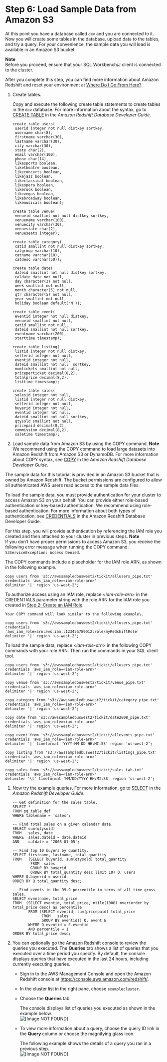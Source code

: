 # Step 6: Load Sample Data from Amazon S3<a name="rs-gsg-create-sample-db"></a>

At this point you have a database called `dev` and you are connected to it\. Now you will create some tables in the database, upload data to the tables, and try a query\. For your convenience, the sample data you will load is available in an Amazon S3 bucket\. 

**Note**  
Before you proceed, ensure that your SQL Workbench/J client is connected to the cluster\.

After you complete this step, you can find more information about Amazon Redshift and reset your environment at [Where Do I Go From Here?](rs-gsg-clean-up-tasks.md#rs-gsg-where-do-i-go)\.

1. Create tables\.

   Copy and execute the following create table statements to create tables in the `dev` database\. For more information about the syntax, go to [CREATE TABLE](http://docs.aws.amazon.com/redshift/latest/dg/r_CREATE_TABLE_NEW.html) in the *Amazon Redshift Database Developer Guide*\.

   ```
   create table users(
   	userid integer not null distkey sortkey,
   	username char(8),
   	firstname varchar(30),
   	lastname varchar(30),
   	city varchar(30),
   	state char(2),
   	email varchar(100),
   	phone char(14),
   	likesports boolean,
   	liketheatre boolean,
   	likeconcerts boolean,
   	likejazz boolean,
   	likeclassical boolean,
   	likeopera boolean,
   	likerock boolean,
   	likevegas boolean,
   	likebroadway boolean,
   	likemusicals boolean);
   
   create table venue(
   	venueid smallint not null distkey sortkey,
   	venuename varchar(100),
   	venuecity varchar(30),
   	venuestate char(2),
   	venueseats integer);
   
   create table category(
   	catid smallint not null distkey sortkey,
   	catgroup varchar(10),
   	catname varchar(10),
   	catdesc varchar(50));
   
   create table date(
   	dateid smallint not null distkey sortkey,
   	caldate date not null,
   	day character(3) not null,
   	week smallint not null,
   	month character(5) not null,
   	qtr character(5) not null,
   	year smallint not null,
   	holiday boolean default('N'));
   
   create table event(
   	eventid integer not null distkey,
   	venueid smallint not null,
   	catid smallint not null,
   	dateid smallint not null sortkey,
   	eventname varchar(200),
   	starttime timestamp);
   
   create table listing(
   	listid integer not null distkey,
   	sellerid integer not null,
   	eventid integer not null,
   	dateid smallint not null  sortkey,
   	numtickets smallint not null,
   	priceperticket decimal(8,2),
   	totalprice decimal(8,2),
   	listtime timestamp);
   
   create table sales(
   	salesid integer not null,
   	listid integer not null distkey,
   	sellerid integer not null,
   	buyerid integer not null,
   	eventid integer not null,
   	dateid smallint not null sortkey,
   	qtysold smallint not null,
   	pricepaid decimal(8,2),
   	commission decimal(8,2),
   	saletime timestamp);
   ```

1.  Load sample data from Amazon S3 by using the COPY command\. 
**Note**  
 We recommend using the COPY command to load large datasets into Amazon Redshift from Amazon S3 or DynamoDB\. For more information about COPY syntax, see [COPY](http://docs.aws.amazon.com/redshift/latest/dg/r_COPY.html) in the *Amazon Redshift Database Developer Guide*\. 

   The sample data for this tutorial is provided in an Amazon S3 bucket that is owned by Amazon Redshift\. The bucket permissions are configured to allow all authenticated AWS users read access to the sample data files\. 

   To load the sample data, you must provide authentication for your cluster to access Amazon S3 on your behalf\. You can provide either role\-based authentication or key\-based authentication\. We recommend using role\-based authentication\. For more information about both types of authentication, see [CREDENTIALS](http://docs.aws.amazon.com/redshift/latest/dg/copy-parameters-credentials.html) in the Amazon Redshift Database Developer Guide\.

   For this step, you will provide authentication by referencing the IAM role you created and then attached to your cluster in previous steps\.
**Note**  
 If you don’t have proper permissions to access Amazon S3, you receive the following error message when running the COPY command: `S3ServiceException: Access Denied`\.

   The COPY commands include a placeholder for the IAM role ARN, as shown in the following example\.

   ```
   copy users from 's3://awssampledbuswest2/tickit/allusers_pipe.txt' 
   credentials 'aws_iam_role=<iam-role-arn>' 
   delimiter '|' region 'us-west-2';
   ```

   To authorize access using an IAM role, replace *<iam\-role\-arn>* in the CREDENTIALS parameter string with the role ARN for the IAM role you created in [Step 2: Create an IAM Role](rs-gsg-create-an-iam-role.md)\.

    Your COPY command will look similar to the following example\. 

   ```
   copy users from 's3://awssampledbuswest2/tickit/allusers_pipe.txt' 
   credentials 'aws_iam_role=arn:aws:iam::123456789012:role/myRedshiftRole' 
   delimiter '|' region 'us-west-2';
   ```

   To load the sample data, replace *<iam\-role\-arn>* in the following COPY commands with your role ARN\. Then run the commands in your SQL client tool\.

   ```
   copy users from 's3://awssampledbuswest2/tickit/allusers_pipe.txt' 
   credentials 'aws_iam_role=<iam-role-arn>' 
   delimiter '|' region 'us-west-2';
   
   copy venue from 's3://awssampledbuswest2/tickit/venue_pipe.txt' 
   credentials 'aws_iam_role=<iam-role-arn>' 
   delimiter '|' region 'us-west-2';
   
   copy category from 's3://awssampledbuswest2/tickit/category_pipe.txt' 
   credentials 'aws_iam_role=<iam-role-arn>' 
   delimiter '|' region 'us-west-2';
   
   copy date from 's3://awssampledbuswest2/tickit/date2008_pipe.txt' 
   credentials 'aws_iam_role=<iam-role-arn>' 
   delimiter '|' region 'us-west-2';
   
   copy event from 's3://awssampledbuswest2/tickit/allevents_pipe.txt' 
   credentials 'aws_iam_role=<iam-role-arn>' 
   delimiter '|' timeformat 'YYYY-MM-DD HH:MI:SS' region 'us-west-2';
   
   copy listing from 's3://awssampledbuswest2/tickit/listings_pipe.txt' 
   credentials 'aws_iam_role=<iam-role-arn>' 
   delimiter '|' region 'us-west-2';
   
   copy sales from 's3://awssampledbuswest2/tickit/sales_tab.txt'
   credentials 'aws_iam_role=<iam-role-arn>'
   delimiter '\t' timeformat 'MM/DD/YYYY HH:MI:SS' region 'us-west-2';
   ```

1. Now try the example queries\. For more information, go to [SELECT](http://docs.aws.amazon.com/redshift/latest/dg/r_SELECT_synopsis.html) in the *Amazon Redshift Developer Guide*\.

   ```
   -- Get definition for the sales table.
   SELECT *    
   FROM pg_table_def    
   WHERE tablename = 'sales';    
   
   -- Find total sales on a given calendar date.
   SELECT sum(qtysold) 
   FROM   sales, date 
   WHERE  sales.dateid = date.dateid 
   AND    caldate = '2008-01-05';
   
   -- Find top 10 buyers by quantity.
   SELECT firstname, lastname, total_quantity 
   FROM   (SELECT buyerid, sum(qtysold) total_quantity
           FROM  sales
           GROUP BY buyerid
           ORDER BY total_quantity desc limit 10) Q, users
   WHERE Q.buyerid = userid
   ORDER BY Q.total_quantity desc;
   
   -- Find events in the 99.9 percentile in terms of all time gross sales.
   SELECT eventname, total_price 
   FROM  (SELECT eventid, total_price, ntile(1000) over(order by total_price desc) as percentile 
          FROM (SELECT eventid, sum(pricepaid) total_price
                FROM   sales
                GROUP BY eventid)) Q, event E
          WHERE Q.eventid = E.eventid
          AND percentile = 1
   ORDER BY total_price desc;
   ```

1. You can optionally go the Amazon Redshift console to review the queries you executed\. The **Queries** tab shows a list of queries that you executed over a time period you specify\. By default, the console displays queries that have executed in the last 24 hours, including currently executing queries\. 

   + Sign in to the AWS Management Console and open the Amazon Redshift console at [https://console\.aws\.amazon\.com/redshift/](https://console.aws.amazon.com/redshift/)\.

   + In the cluster list in the right pane, choose `examplecluster`\.

   + Choose the **Queries** tab\. 

     The console displays list of queries you executed as shown in the example below\.  
![\[Image NOT FOUND\]](http://docs.aws.amazon.com/redshift/latest/gsg/images/cmdws-cluster-query-list.png)

   + To view more information about a query, choose the query ID link in the **Query** column or choose the magnifying glass icon\. 

     The following example shows the details of a query you ran in a previous step\.   
![\[Image NOT FOUND\]](http://docs.aws.amazon.com/redshift/latest/gsg/images/cmdws-cluster-query.png)